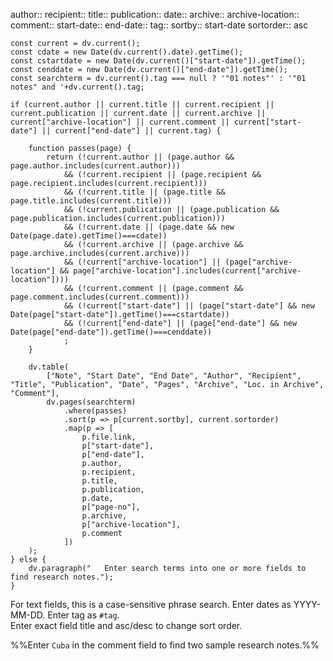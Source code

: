 author:: 
recipient:: 
title:: 
publication:: 
date:: 
archive:: 
archive-location:: 
comment:: 
start-date:: 
end-date:: 
tag:: 
sortby:: start-date
sortorder:: asc

```dataviewjs
const current = dv.current();
const cdate = new Date(dv.current().date).getTime();
const cstartdate = new Date(dv.current()["start-date"]).getTime();
const cenddate = new Date(dv.current()["end-date"]).getTime();
const searchterm = dv.current().tag === null ? '"01 notes"' : '"01 notes" and '+dv.current().tag; 

if (current.author || current.title || current.recipient || current.publication || current.date || current.archive || current["archive-location"] || current.comment || current["start-date"] || current["end-date"] || current.tag) {

    function passes(page) {
        return (!current.author || (page.author && page.author.includes(current.author)))
            && (!current.recipient || (page.recipient && page.recipient.includes(current.recipient)))
            && (!current.title || (page.title && page.title.includes(current.title)))
            && (!current.publication || (page.publication && page.publication.includes(current.publication)))
	        && (!current.date || (page.date && new Date(page.date).getTime()===cdate))
            && (!current.archive || (page.archive && page.archive.includes(current.archive)))
            && (!current["archive-location"] || (page["archive-location"] && page["archive-location"].includes(current["archive-location"])))
            && (!current.comment || (page.comment && page.comment.includes(current.comment)))
            && (!current["start-date"] || (page["start-date"] && new Date(page["start-date"]).getTime()===cstartdate))
            && (!current["end-date"] || (page["end-date"] && new Date(page["end-date"]).getTime()===cenddate))
            ;
    }

    dv.table(
        ["Note", "Start Date", "End Date", "Author", "Recipient", "Title", "Publication", "Date", "Pages", "Archive", "Loc. in Archive", "Comment"],
        dv.pages(searchterm)
            .where(passes)
            .sort(p => p[current.sortby], current.sortorder)
            .map(p => [
                p.file.link,
                p["start-date"],
                p["end-date"],
                p.author,
                p.recipient,
                p.title,
                p.publication,
                p.date,
                p["page-no"],
                p.archive,
                p["archive-location"],
                p.comment
            ])
    );
} else {
    dv.paragraph("   Enter search terms into one or more fields to find research notes.");
}
```

For text fields, this is a case-sensitive phrase search. 
Enter dates as YYYY-MM-DD. 
Enter tag as `#tag`.  
Enter exact field title and asc/desc to change sort order.

%%Enter `Cuba` in the comment field to find two sample research notes.%%